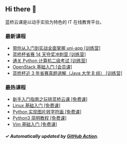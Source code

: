 ## Hi there 👋

蓝桥云课是以动手实验为特色的 IT 在线教育平台。

### 最新课程

<!-- LATEST:START -->
- [带你从入门到实战全面掌握 uni-app [训练营]](https://www.lanqiao.cn/courses/4715/)
- [蓝桥杯省赛 14 天夺奖冲刺营 [训练营]](https://www.lanqiao.cn/courses/3993/)
- [通关 Python 计算机二级考试 [训练营]](https://www.lanqiao.cn/courses/5670/)
- [OpenStack 基础入门 [会员课]](https://www.lanqiao.cn/courses/8756/)
- [蓝桥杯近 3 年省赛真题讲解（Java 大学 B 组） [训练营]](https://www.lanqiao.cn/courses/5032/)
<!-- LATEST:END -->

### 最热课程

<!-- HOTEST:START -->
- [新手入门指南之玩转蓝桥云课 [免费课]](https://www.lanqiao.cn/courses/63/)
- [Linux 基础入门 [免费课]](https://www.lanqiao.cn/courses/1/)
- [Python 实现图片转字符画 [免费课]](https://www.lanqiao.cn/courses/370/)
- [Python3 简明教程 [免费课]](https://www.lanqiao.cn/courses/596/)
- [Vim 基础入门 [免费课]](https://www.lanqiao.cn/courses/2/)
<!-- HOTEST:END -->

##### ✓ Automatically updated by [GitHub Action](https://github.com/lanqiao-courses/.github/actions/workflows/update.yml).
